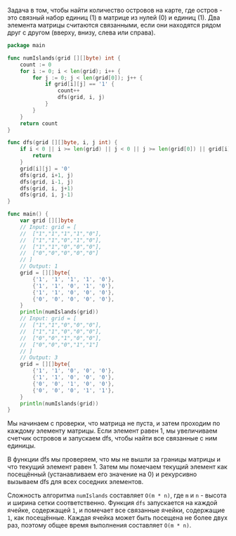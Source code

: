 Задача в том, чтобы найти количество островов на карте, где остров - это связный набор единиц (1) в матрице из нулей (0) и единиц (1). Два элемента матрицы считаются связанными, если они находятся рядом друг с другом (вверху, внизу, слева или справа).

```go
package main

func numIslands(grid [][]byte) int {
	count := 0
	for i := 0; i < len(grid); i++ {
		for j := 0; j < len(grid[0]); j++ {
			if grid[i][j] == '1' {
				count++
				dfs(grid, i, j)
			}
		}
	}
	return count
}

func dfs(grid [][]byte, i, j int) {
	if i < 0 || i >= len(grid) || j < 0 || j >= len(grid[0]) || grid[i][j] == '0' {
		return
	}
	grid[i][j] = '0'
	dfs(grid, i+1, j)
	dfs(grid, i-1, j)
	dfs(grid, i, j+1)
	dfs(grid, i, j-1)
}

func main() {
	var grid [][]byte
	// Input: grid = [
	// 	["1","1","1","1","0"],
	// 	["1","1","0","1","0"],
	// 	["1","1","0","0","0"],
	// 	["0","0","0","0","0"]
	// ]
	// Output: 1
	grid = [][]byte{
		{'1', '1', '1', '1', '0'},
		{'1', '1', '0', '1', '0'},
		{'1', '1', '0', '0', '0'},
		{'0', '0', '0', '0', '0'},
	}
	println(numIslands(grid))
	// Input: grid = [
	// 	["1","1","0","0","0"],
	// 	["1","1","0","0","0"],
	// 	["0","0","1","0","0"],
	// 	["0","0","0","1","1"]
	// ]
	// Output: 3
	grid = [][]byte{
		{'1', '1', '0', '0', '0'},
		{'1', '1', '0', '0', '0'},
		{'0', '0', '1', '0', '0'},
		{'0', '0', '0', '1', '1'},
	}
	println(numIslands(grid))
}
```

Мы начинаем с проверки, что матрица не пуста, и затем проходим по каждому элементу матрицы. Если элемент равен 1, мы увеличиваем счетчик островов и запускаем dfs, чтобы найти все связанные с ним единицы.

В функции dfs мы проверяем, что мы не вышли за границы матрицы и что текущий элемент равен 1. Затем мы помечаем текущий элемент как посещённый (устанавливаем его значение на 0) и рекурсивно вызываем dfs для всех соседних элементов.

Сложность алгоритма `numIslands` составляет `O(m * n)`, где `m` и `n` - высота и ширина сетки соответственно. Функция `dfs` запускается на каждой ячейке, содержащей `1`, и помечает все связанные ячейки, содержащие `1`, как посещённые. Каждая ячейка может быть посещена не более двух раз, поэтому общее время выполнения составляет `O(m * n)`.
